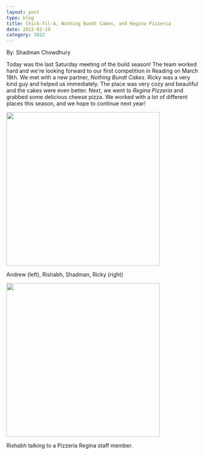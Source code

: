 ```yaml
---
layout: post
type: blog
title: Chick-fil-A, Nothing Bundt Cakes, and Regina Pizzeria
date: 2022-02-19
category: 2022
---
```

By: Shadman Chowdhury

Today was the last Saturday meeting of the build season! The team worked hard and we're looking forward to our first competition in Reading on March 18th. We met with a new partner, _Nothing Bundt Cakes_. Ricky was a very kind guy and helped us immediately. The place was very cozy and beautiful and the cakes were even better. Next, we went to _Regina Pizzeria_ and grabbed some delicious cheese pizza. We worked with a lot of different places this season, and we hope to continue next year!

<p class="img-container"><img class="img-responsive body-img" src="{{site.baseurl}}/images/uploads/2022/02/IMG_9171.jpg" width="400" data-fancybox /></p>
<p class="caption">Andrew (left), Rishabh, Shadman, Ricky (right)</p>

<p class="img-container"><img class="img-responsive body-img" src="{{site.baseurl}}/images/uploads/2022/02/IMG_9173.jpg" width="400" data-fancybox /></p>
<p class="caption">Rishabh talking to a Pizzeria Regina staff member.</p>